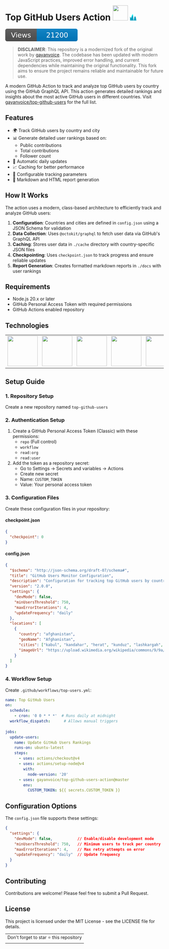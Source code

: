 # Top GitHub Users Action <img src="https://github.githubassets.com/images/modules/site/features/actions-icon-actions.svg" height=48 width=48 /> [<img alt="Image of my-profile-views-counter" src="https://github.com/gayanvoice/my-profile-views-counter/blob/master/graph/373376349/small/week.png" height="20">](https://github.com/gayanvoice/my-profile-views-counter/blob/master/readme/373376349/week.md)
[![Image of my-profile-views-counter](https://github.com/gayanvoice/my-profile-views-counter/blob/master/svg/373376349/badge.svg)](https://github.com/gayanvoice/my-profile-views-counter/blob/master/readme/373376349/week.md)

> **DISCLAIMER**: This repository is a modernized fork of the original work by [gayanvoice](https://github.com/gayanvoice). The codebase has been updated with modern JavaScript practices, improved error handling, and current dependencies while maintaining the original functionality. This fork aims to ensure the project remains reliable and maintainable for future use.

A modern GitHub Action to track and analyze top GitHub users by country using the GitHub GraphQL API. This action generates detailed rankings and insights about the most active GitHub users in different countries. Visit [gayanvoice/top-github-users](https://github.com/gayanvoice/top-github-users) for the full list.

## Features

- 🌍 Track GitHub users by country and city
- 📊 Generate detailed user rankings based on:
  - Public contributions
  - Total contributions
  - Follower count
- 🔄 Automatic daily updates
- 📈 Caching for better performance
- 🎯 Configurable tracking parameters
- 📝 Markdown and HTML report generation

## How It Works

The action uses a modern, class-based architecture to efficiently track and analyze GitHub users:

1. **Configuration**: Countries and cities are defined in `config.json` using a JSON Schema for validation
2. **Data Collection**: Uses `@octokit/graphql` to fetch user data via GitHub's GraphQL API
3. **Caching**: Stores user data in `./cache` directory with country-specific JSON files
4. **Checkpointing**: Uses `checkpoint.json` to track progress and ensure reliable updates
5. **Report Generation**: Creates formatted markdown reports in `./docs` with user rankings

## Requirements

- Node.js 20.x or later
- GitHub Personal Access Token with required permissions
- GitHub Actions enabled repository

## Technologies

<table>
	<tr>
		<td>
			<a href="https://www.w3schools.com/js/">
				<img src="https://upload.wikimedia.org/wikipedia/commons/9/99/Unofficial_JavaScript_logo_2.svg" height=96 width=96 />
			</a>
		</td>
		<td>
			<a href="https://github.com/features/actions">
				<img src="https://github.githubassets.com/images/modules/site/features/actions-icon-actions.svg" height=96 width=96 />
			</a>
		</td>
		<td>
			<a href="https://nodejs.org/en/">
				<img src="https://nodejs.org/static/images/logos/nodejs-new-pantone-white.svg" height=96 width=96 />
			</a>
		</td>
		<td>
			<a href="https://docs.github.com/en/graphql">
				<img src="https://upload.wikimedia.org/wikipedia/commons/1/17/GraphQL_Logo.svg" height=96 width=96 />
			</a>
		</td>
		<td>
			<a href="https://github.com/">
				<img src="https://upload.wikimedia.org/wikipedia/commons/9/91/Octicons-mark-github.svg" height=96 width=96 />
			</a>
		</td>
	</tr>
</table>

## Setup Guide

### 1. Repository Setup
Create a new repository named `top-github-users`

### 2. Authentication Setup
1. Create a GitHub Personal Access Token (Classic) with these permissions:
   - `repo` (Full control)
   - `workflow`
   - `read:org`
   - `read:user`
2. Add the token as a repository secret:
   - Go to Settings → Secrets and variables → Actions
   - Create new secret
   - Name: `CUSTOM_TOKEN`
   - Value: Your personal access token

### 3. Configuration Files

Create these configuration files in your repository:

#### checkpoint.json
```json
{
  "checkpoint": 0
}
```

#### config.json
```json
{
  "$schema": "http://json-schema.org/draft-07/schema#",
  "title": "GitHub Users Monitor Configuration",
  "description": "Configuration for tracking top GitHub users by country",
  "version": "2.0.0",
  "settings": {
    "devMode": false,
    "minUsersThreshold": 750,
    "maxErrorIterations": 4,
    "updateFrequency": "daily"
  },
  "locations": [
    {
      "country": "afghanistan",
      "geoName": "Afghanistan",
      "cities": ["kabul", "kandahar", "herat", "kunduz", "lashkargah", "ghazni", "khost", "zaranj"],
      "imageUrl": "https://upload.wikimedia.org/wikipedia/commons/9/9a/Flag_of_Afghanistan.svg"
    }
  ]
}
```

### 4. Workflow Setup

Create `.github/workflows/top-users.yml`:

```yaml
name: Top GitHub Users
on:
  schedule:
    - cron: '0 0 * * *'  # Runs daily at midnight
  workflow_dispatch:      # Allows manual triggers

jobs:
  update-users:
    name: Update GitHub Users Rankings
    runs-on: ubuntu-latest
    steps:
      - uses: actions/checkout@v4
      - uses: actions/setup-node@v4
        with:
          node-version: '20'
      - uses: gayanvoice/top-github-users-action@master
        env:
          CUSTOM_TOKEN: ${{ secrets.CUSTOM_TOKEN }}
```

## Configuration Options

The `config.json` file supports these settings:

```json
{
  "settings": {
    "devMode": false,           // Enable/disable development mode
    "minUsersThreshold": 750,   // Minimum users to track per country
    "maxErrorIterations": 4,    // Max retry attempts on error
    "updateFrequency": "daily"  // Update frequency
  }
}
```

## Contributing

Contributions are welcome! Please feel free to submit a Pull Request.

## License

This project is licensed under the MIT License - see the LICENSE file for details.

<table>
	<tr>
		<td>
			Don't forget to star ⭐ this repository
		</td>
	</tr>
</table>
